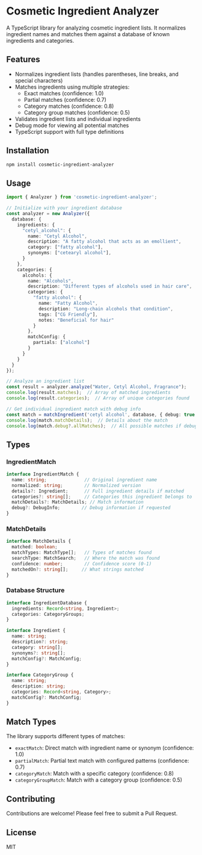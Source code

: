 # Cosmetic Ingredient Analyzer

A TypeScript library for analyzing cosmetic ingredient lists. It normalizes ingredient names and matches them against a database of known ingredients and categories.

## Features

- Normalizes ingredient lists (handles parentheses, line breaks, and special characters)
- Matches ingredients using multiple strategies:
  - Exact matches (confidence: 1.0)
  - Partial matches (confidence: 0.7)
  - Category matches (confidence: 0.8)
  - Category group matches (confidence: 0.5)
- Validates ingredient lists and individual ingredients
- Debug mode for viewing all potential matches
- TypeScript support with full type definitions

## Installation

```bash
npm install cosmetic-ingredient-analyzer
```

## Usage

```typescript
import { Analyzer } from 'cosmetic-ingredient-analyzer';

// Initialize with your ingredient database
const analyzer = new Analyzer({
  database: {
    ingredients: {
      "cetyl_alcohol": {
        name: "Cetyl Alcohol",
        description: "A fatty alcohol that acts as an emollient",
        category: ["fatty alcohol"],
        synonyms: ["cetearyl alcohol"],
      }
    },
    categories: {
      alcohols: {
        name: "Alcohols",
        description: "Different types of alcohols used in hair care",
        categories: {
          "fatty alcohol": {
            name: "Fatty Alcohol",
            description: "Long-chain alcohols that condition",
            tags: ["CG Friendly"],
            notes: "Beneficial for hair"
          }
        },
        matchConfig: {
          partials: ["alcohol"]
        }
      }
    }
  }
});

// Analyze an ingredient list
const result = analyzer.analyze("Water, Cetyl Alcohol, Fragrance");
console.log(result.matches);  // Array of matched ingredients
console.log(result.categories);  // Array of unique categories found

// Get individual ingredient match with debug info
const match = matchIngredient('cetyl alcohol', database, { debug: true });
console.log(match.matchDetails);  // Details about the match
console.log(match.debug?.allMatches);  // All possible matches if debug enabled
```

## Types

### IngredientMatch

```typescript
interface IngredientMatch {
  name: string;              // Original ingredient name
  normalized: string;        // Normalized version
  details?: Ingredient;      // Full ingredient details if matched
  categories?: string[];     // Categories this ingredient belongs to
  matchDetails?: MatchDetails; // Match information
  debug?: DebugInfo;        // Debug information if requested
}
```

### MatchDetails

```typescript
interface MatchDetails {
  matched: boolean;
  matchTypes: MatchType[];   // Types of matches found
  searchType: MatchSearch;   // Where the match was found
  confidence: number;        // Confidence score (0-1)
  matchedOn?: string[];     // What strings matched
}
```

### Database Structure

```typescript
interface IngredientDatabase {
  ingredients: Record<string, Ingredient>;
  categories: CategoryGroups;
}

interface Ingredient {
  name: string;
  description?: string;
  category: string[];
  synonyms?: string[];
  matchConfig?: MatchConfig;
}

interface CategoryGroup {
  name: string;
  description: string;
  categories: Record<string, Category>;
  matchConfig?: MatchConfig;
}
```

## Match Types

The library supports different types of matches:
- `exactMatch`: Direct match with ingredient name or synonym (confidence: 1.0)
- `partialMatch`: Partial text match with configured patterns (confidence: 0.7)
- `categoryMatch`: Match with a specific category (confidence: 0.8)
- `categoryGroupMatch`: Match with a category group (confidence: 0.5)

## Contributing

Contributions are welcome! Please feel free to submit a Pull Request.

## License

MIT

